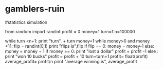 # gamblers-ruin
#statistics simulation

from random import randint
profit = 0
money=1
turn=1
n=100000

while turn <n+1:
    print "turn", + turn
    money=1
    while money>0 and money <11:
        flip = randint(0,1)
        print "flips is",flip
        if flip == 0:
            money = money-1
        else:
            money = money + 1
    if money == 0:
        print "lost a dollar"
        profit = profit -1
    else :
        print "won 10 bucks"
        profit = profit + 10 
    turn=turn+1
profit= float(profit)
average_profit= profit/n
print "average winning is", average_profit
